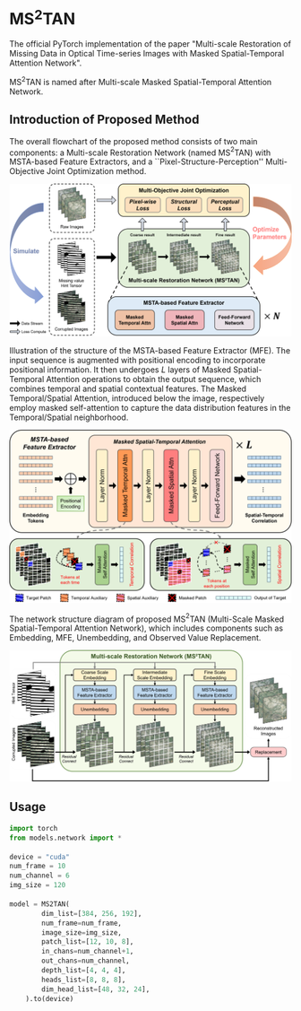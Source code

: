 # MS$^2$TAN

The official PyTorch implementation of the paper "Multi-scale Restoration of Missing Data in Optical Time-series Images with Masked Spatial-Temporal Attention Network".

MS$^2$TAN is named after Multi-scale Masked Spatial-Temporal Attention Network.

## Introduction of Proposed Method

The overall flowchart of the proposed method consists of two main components: a Multi-scale Restoration Network (named MS$^2$TAN) with MSTA-based Feature Extractors, and a ``Pixel-Structure-Perception'' Multi-Objective Joint Optimization method.

<img src="./assets/Framework.png" width="600px"></img>


Illustration of the structure of the MSTA-based Feature Extractor (MFE). The input sequence is augmented with positional encoding to incorporate positional information. It then undergoes $L$ layers of Masked Spatial-Temporal Attention operations to obtain the output sequence, which combines temporal and spatial contextual features. The Masked Temporal/Spatial Attention, introduced below the image, respectively employ masked self-attention to capture the data distribution features in the Temporal/Spatial neighborhood.

<img src="./assets/MFE.png" width="600px"></img>

The network structure diagram of proposed MS$^2$TAN (Multi-Scale Masked Spatial-Temporal Attention Network), which includes components such as Embedding, MFE, Unembedding, and Observed Value Replacement.

<img src="./assets/MS2TAN.png" width="600px"></img>


## Usage

```python
import torch
from models.network import *

device = "cuda"
num_frame = 10
num_channel = 6
img_size = 120

model = MS2TAN(
        dim_list=[384, 256, 192],
        num_frame=num_frame,
        image_size=img_size,
        patch_list=[12, 10, 8],
        in_chans=num_channel+1,
        out_chans=num_channel,
        depth_list=[4, 4, 4],
        heads_list=[8, 8, 8],
        dim_head_list=[48, 32, 24],
    ).to(device)
```
